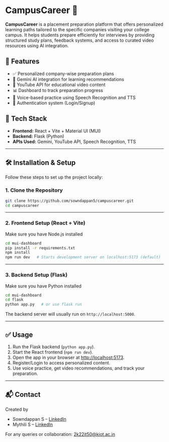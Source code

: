 # CampusCareer 🚀

**CampusCareer** is a placement preparation platform that offers personalized learning paths tailored to the specific companies visiting your college campus. It helps students prepare efficiently for interviews by providing structured study plans, feedback systems, and access to curated video resources using AI integration.

## 🌟 Features

- ✅ Personalized company-wise preparation plans
- 🎯 Gemini AI integration for learning recommendations
- 🎥 YouTube API for educational video content
- 📊 Dashboard to track preparation progress
- 💬 Voice-based practice using Speech Recognition and TTS
- 🔐 Authentication system (Login/Signup)

## 📁 Tech Stack

- **Frontend:** React + Vite + Material UI (MUI)
- **Backend:** Flask (Python)
- **APIs Used:** Gemini, YouTube API, Speech Recognition, TTS

---

## 🛠️ Installation & Setup

Follow these steps to set up the project locally:

### 1. Clone the Repository

```bash
git clone https://github.com/sowndappan5/campuscareer.git
cd campuscareer
```

---

### 2. Frontend Setup (React + Vite)

Make sure you have Node.js installed

```bash
cd mui-dashboard
pip install -r requirements.txt
npm install
npm run dev   # Starts development server on localhost:5173 (default)
```

---

### 3. Backend Setup (Flask)

Make sure you have Python installed

```bash
cd mui-dashboard
cd flask
python app.py   # or use flask run
```

The backend server will usually run on `http://localhost:5000`.

---

## ✅ Usage

1. Run the Flask backend (`python app.py`).
2. Start the React frontend (`npm run dev`).
3. Open the app in your browser at [http://localhost:5173](http://localhost:5173).
4. Register/Login to access personalized content.
5. Use voice practice, get video recommendations, and track your preparation.

---

## 📬 Contact

Created by

- Sowndappan S – [LinkedIn](https://linkedin.com/in/sowndappan/)
- Mythili S – [LinkedIn](https://linkedin.com/in/mythili-s-16s/)

For any queries or collaboration: 2k22it50@kiot.ac.in
